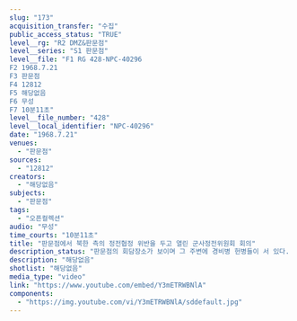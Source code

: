 ```yaml
---
slug: "173"
acquisition_transfer: "수집"
public_access_status: "TRUE"
level__rg: "R2 DMZ&판문점"
level__series: "S1 판문점"
level__file: "F1 RG 428-NPC-40296
F2 1968.7.21
F3 판문점 
F4 12812
F5 해당없음 
F6 무성 
F7 10분11초"
level__file_number: "428"
level__local_identifier: "NPC-40296"
date: "1968.7.21"
venues: 
  - "판문점"
sources: 
  - "12812"
creators: 
  - "해당없음"
subjects: 
  - "판문점"
tags: 
  - "오픈컬렉션"
audio: "무성"
time_courts: "10분11초"
title: "판문점에서 북한 측의 정전협정 위반을 두고 열린 군사정전위원회 회의"
description_status: "판문점의 회담장소가 보이며 그 주변에 경비병 헌병들이 서 있다. 회담장에서 창문을 통해 보는 경비병과 회장장 안에 있는 북한군 모습 등이다. 이 영상은 군사정전위원회가 열린 판문점이다."
description: "해당없음"
shotlist: "해당없음"
media_type: "video"
link: "https://www.youtube.com/embed/Y3mETRWBNlA"
components: 
  - "https://img.youtube.com/vi/Y3mETRWBNlA/sddefault.jpg"
---
```

